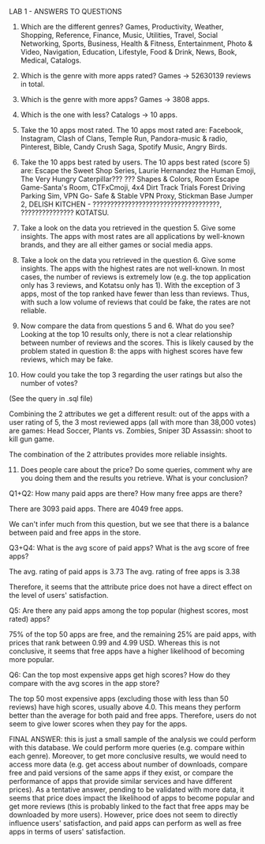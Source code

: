 LAB 1 - ANSWERS TO QUESTIONS

1. Which are the different genres?
Games, Productivity, Weather, Shopping, Reference, Finance, Music, Utilities, Travel, Social Networking, Sports, Business, Health & Fitness, Entertainment, Photo & Video, Navigation, Education, Lifestyle, Food & Drink, News, Book, Medical, Catalogs.

2. Which is the genre with more apps rated?
Games -> 52630139 reviews in total.

3. Which is the genre with more apps?
Games -> 3808 apps.

4. Which is the one with less?
Catalogs -> 10 apps.

5. Take the 10 apps most rated.
The 10 apps most rated are: Facebook, Instagram, Clash of Clans, Temple Run, Pandora-music & radio, Pinterest, Bible, Candy Crush Saga, Spotify Music, Angry Birds.

6. Take the 10 apps best rated by users.
The 10 apps best rated (score 5) are: Escape the Sweet Shop Series, Laurie Hernandez the Human Emoji, The Very Hungry Caterpillar??? ??? Shapes & Colors, Room Escape Game-Santa's Room, CTFxCmoji, 4x4 Dirt Track Trials Forest Driving Parking Sim, VPN Go- Safe & Stable VPN Proxy, Stickman Base Jumper 2, DELISH KITCHEN - ????????????????????????????????????, ??????????????? KOTATSU.

7. Take a look on the data you retrieved in the question 5. Give some insights.
The apps with most rates are all applications by well-known brands, and they are all either games or social media apps.

8. Take a look on the data you retrieved in the question 6. Give some insights.
The apps with the highest rates are not well-known. In most cases, the number of reviews is extremely low (e.g. the top application only has 3 reviews, and Kotatsu only has 1). With the exception of 3 apps, most of the top ranked have fewer than less than reviews. Thus, with such a low volume of reviews that could be fake, the rates are not reliable.

9. Now compare the data from questions 5 and 6. What do you see?
Looking at the top 10 results only, there is not a clear relationship between number of reviews and the scores. This is likely caused by the problem stated in question 8: the apps with highest scores have few reviews, which may be fake.

10. How could you take the top 3 regarding the user ratings but also the number of votes?

(See the query in .sql file)

Combining the 2 attributes we get a different result: out of the apps with a user rating of 5, the 3 most reviewed apps (all with more than 38,000 votes) are games: Head Soccer, Plants vs. Zombies, Sniper 3D Assassin: shoot to kill gun game.

The combination of the 2 attributes provides more reliable insights.

11. Does people care about the price? Do some queries, comment why are you doing them and the results you retrieve. What is your conclusion?

Q1+Q2: How many paid apps are there? How many free apps are there?

There are 3093 paid apps.
There are 4049 free apps.

We can't infer much from this question, but we see that there is a balance between paid and free apps in the store.

Q3+Q4: What is the avg score of paid apps? What is the avg score of free apps?

The avg. rating of paid apps is 3.73
The avg. rating of free apps is 3.38

Therefore, it seems that the attribute price does not have a direct effect on the level of users' satisfaction.

Q5: Are there any paid apps among the top popular (highest scores, most rated) apps?

75% of the top 50 apps are free, and the remaining 25% are paid apps, with prices that rank between 0.99 and 4.99 USD. Whereas this is not conclusive, it seems that free apps have a higher likelihood of becoming more popular.

Q6: Can the top most expensive apps get high scores? How do they compare with the avg scores in the app store?

The top 50 most expensive apps (excluding those with less than 50 reviews) have high scores, usually above 4.0. This means they perform better than the average for both paid and free apps. Therefore, users do not seem to give lower scores when they pay for the apps.

FINAL ANSWER: this is just a small sample of the analysis we could perform with this database. We could perform more queries (e.g. compare within each genre).
Moreover, to get more conclusive results, we would need to access more data (e.g. get access about number of downloads, compare free and paid versions of the same apps if they exist, or compare the performance of apps that provide similar services and have different prices).
As a tentative answer, pending to be validated with more data, it seems that price does impact the likelihood of apps to become popular and get more reviews (this is probably linked to the fact that free apps may be downloaded by more users). However, price does not seem to directly influence users' satisfaction, and paid apps can perform as well as free apps in terms of users' satisfaction.
